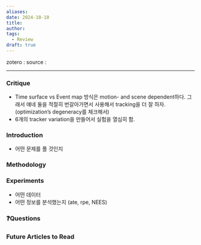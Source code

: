 ```yaml
---
aliases: 
date: 2024-10-10
title: 
author: 
tags:
  - Review
draft: true
---
```


zotero : 
source : 

---
### Critique
- Time surface vs Event map 방식은 motion- and scene dependent하다. 그래서 얘네 둘을 적절히 번갈아가면서 사용해서 tracking을 더 잘 하자. (optimization’s degeneracy를 체크해서)
- 6개의 tracker variation을 만들어서 실험을 열심히 함.
### Introduction



- 어떤 문제를 풀 것인지

### Methodology


### Experiments
- 어떤 데이터
- 어떤 정보를 분석했는지 (ate, rpe, NEES)


### ❓️Questions

### Future Articles to Read

